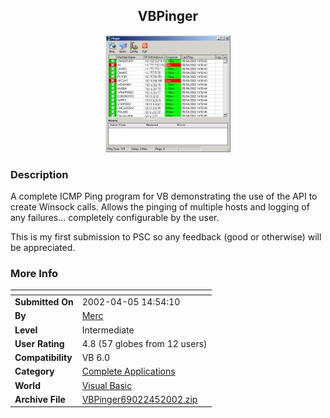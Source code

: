 ﻿<div align="center">

## VBPinger

<img src="PIC20024590528577.jpg">
</div>

### Description

A complete ICMP Ping program for VB demonstrating the use of the API to create Winsock calls. Allows the pinging of multiple hosts and logging of any failures... completely configurable by the user.

This is my first submission to PSC so any feedback (good or otherwise) will be appreciated.
 
### More Info
 


<span>             |<span>
---                |---
**Submitted On**   |2002-04-05 14:54:10
**By**             |[Merc](https://github.com/Planet-Source-Code/PSCIndex/blob/master/ByAuthor/merc.md)
**Level**          |Intermediate
**User Rating**    |4.8 (57 globes from 12 users)
**Compatibility**  |VB 6\.0
**Category**       |[Complete Applications](https://github.com/Planet-Source-Code/PSCIndex/blob/master/ByCategory/complete-applications__1-27.md)
**World**          |[Visual Basic](https://github.com/Planet-Source-Code/PSCIndex/blob/master/ByWorld/visual-basic.md)
**Archive File**   |[VBPinger69022452002\.zip](https://github.com/Planet-Source-Code/merc-vbpinger__1-33465/archive/master.zip)








